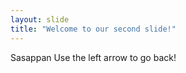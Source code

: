 ```yaml
---
layout: slide
title: "Welcome to our second slide!"
---
```

Sasappan
Use the left arrow to go back!
